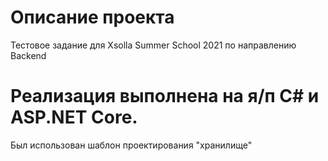 # Описание проекта
Тестовое задание для Xsolla Summer School 2021 по направлению Backend 

# Реализация выполнена на я/п C# и ASP.NET Core. 

Был использован шаблон проектирования "хранилище"
